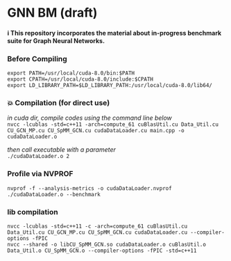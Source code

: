 # GNN BM (draft)

#### :information_source: This repository incorporates the material about in-progress benchmark suite for Graph Neural Networks.

### Before Compiling
`export PATH=/usr/local/cuda-8.0/bin:$PATH`  
`export CPATH=/usr/local/cuda-8.0/include:$CPATH`  
`export LD_LIBRARY_PATH=$LD_LIBRARY_PATH:/usr/local/cuda-8.0/lib64/`  

### :boom: Compilation (for direct use)
_in cuda dir, compile codes using the command line below_    
`nvcc -lcublas -std=c++11 -arch=compute_61 cuBlasUtil.cu Data_Util.cu CU_GCN_MP.cu CU_SpMM_GCN.cu cudaDataLoader.cu main.cpp -o cudaDataLoader.o`  

_then call executable with a parameter_  
`./cudaDataLoader.o 2`

### Profile via NVPROF
`nvprof -f --analysis-metrics -o cudaDataLoader.nvprof ./cudaDataLoader.o --benchmark`  

### lib compilation
`nvcc -lcublas -std=c++11 -c -arch=compute_61 cuBlasUtil.cu Data_Util.cu CU_GCN_MP.cu CU_SpMM_GCN.cu cudaDataLoader.cu --compiler-options -fPIC`  
`nvcc --shared -o libCU_SpMM_GCN.so cudaDataLoader.o cuBlasUtil.o Data_Util.o CU_SpMM_GCN.o --compiler-options -fPIC -std=c++11`  
